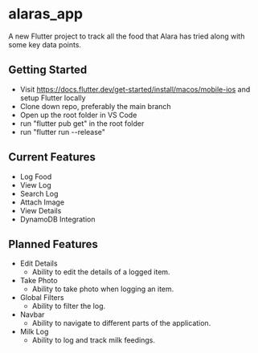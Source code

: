 # alaras_app

A new Flutter project to track all the food that Alara has tried along with some key data points.

## Getting Started
- Visit https://docs.flutter.dev/get-started/install/macos/mobile-ios and setup Flutter locally
- Clone down repo, preferably the main branch
- Open up the root folder in VS Code
- run "flutter pub get" in the root folder
- run "flutter run --release"

## Current Features
- Log Food
- View Log
- Search Log
- Attach Image
- View Details
- DynamoDB Integration

## Planned Features
- Edit Details
  - Ability to edit the details of a logged item.
- Take Photo
  - Ability to take photo when logging an item.
- Global Filters
  - Ability to filter the log.
- Navbar
  - Ability to navigate to different parts of the application.
- Milk Log
  - Ability to log and track milk feedings.
